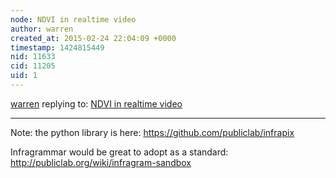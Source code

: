 ```yaml
---
node: NDVI in realtime video
author: warren
created_at: 2015-02-24 22:04:09 +0000
timestamp: 1424815449
nid: 11633
cid: 11205
uid: 1
---
```




[warren](../profile/warren) replying to: [NDVI in realtime video](../notes/Andresc4/02-24-2015/ndvi-in-realtime-video)

----
Note: the python library is here: https://github.com/publiclab/infrapix

Infragrammar would be great to adopt as a standard: http://publiclab.org/wiki/infragram-sandbox